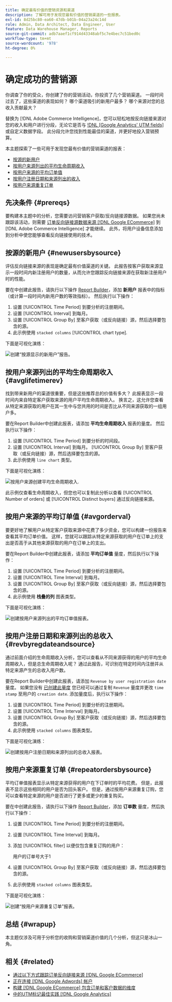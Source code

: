 ```yaml
---
title: 确定最有价值的营销资源和渠道
description: 了解可用于发现您最有价值的营销渠道的一些报表。
exl-id: 8d25bc80-ea60-47db-b01b-04a23a24c14d
role: Admin, Data Architect, Data Engineer, User
feature: Data Warehouse Manager, Reports
source-git-commit: adb7aaef1cf914d43348abf5c7e4bec7c51bed0c
workflow-type: tm+mt
source-wordcount: '978'
ht-degree: 0%

---
```


# 确定成功的营销源

你调查了你的受众，你创建了你的营销活动，你投资了几个营销渠道。 一段时间过去了，这些渠道的表现如何？ 哪个渠道吸引的新用户最多？ 哪个来源对您的总收入贡献最大？

替换为 [!DNL Adobe Commerce Intelligence]，您可以轻松地按反向链接来源对您的收入和用户进行分段，无论它是否与 [!DNL [Google Analytics' UTM fields]](https://support.google.com/analytics/answer/1191184?hl=en) 或自定义数据字段。 此分段允许您找到性能最佳的渠道，并更好地投入营销预算。

本主题探索了一些可用于发现您最有价值的营销渠道的报表：

* [按源的新用户](#newusersbysource)
* [按用户来源列出的平均生命周期收入](#avglifetimerev)
* [按用户来源的平均订单值](#avgorderval)
* [按用户注册日期和来源列出的收入](#revbyregdateandsource)
* [按用户来源重复订单](#repeatordersbysource)

## 先决条件 {#prereqs}

要构建本主题中的分析，您需要访问营销客户获取/反向链接源数据。 如果您尚未跟踪该活动，则需要 [订单反向链接源数据来源 [!DNL Google ECommerce]](../importing-data/integrations/google-ecommerce.md) 到 [!DNL Adobe Commerce Intelligence] 才能继续。 此外，将用户设备信息添加到分析中使您能够查看反向链接使用的技术。

## 按源的新用户 {#newusersbysource}

评估反向链接来源的表现是确定最有价值渠道的关键。 此报告按客户获取来源显示一段时间内新注册用户的数量，从而允许您跟踪反向链接来源在获取新注册用户时的性能。

要在中创建此报告，请执行以下操作 [Report Builder](../../tutorials/using-visual-report-builder.md)，添加 **新用户** 报表中的指标（或计算一段时间内新用户数的等效指标）。 然后执行以下操作：

1. 设置 [!UICONTROL Time Period] 到要分析的注册期间。
1. 设置 [!UICONTROL Interval] 到每月。
1. 设置 [!UICONTROL Group By] 至客户获取（或反向链接）源，然后选择要包含的源。
1. 此示例使用 `stacked columns` [!UICONTROL chart type].

下面是可视化演练：

![创建“按源显示的新用户”报告。](../../assets/New_Users_by_source.gif)

## 按用户来源列出的平均生命周期收入 {#avglifetimerev}

找到带来新用户的渠道很重要，但是这些推荐总的价值有多大？ 此报表显示一段时间内来自特定客户获取来源的用户平均生命周期收入。 换言之，这允许您查看从特定来源获取的用户在其一生中与您共用的时间是否比从不同来源获取的一组用户多。

要在Report Builder中创建此报表，请添加 **平均生命周期收入** 报表的量度。 然后执行以下操作：

1. 设置 [!UICONTROL Time Period] 到要分析的时间段。
1. 设置 [!UICONTROL Interval] 到每月。
   [!UICONTROL Group By] 至客户获取（或反向链接）源，然后选择要包含的源。
1. 此示例使用 `line chart` 类型。

下面是可视化演练：

![按用户来源创建平均生命周期收入](../../assets/Lifetime_revenue_by_user_source.gif).

此示例仅查看生命周期收入，但您也可以复制此分析以查看 [!UICONTROL Number of orders] 或 [!UICONTROL Distinct buyers] 通过反向链接来源。

## 按用户来源的平均订单值 {#avgorderval}

要更好地了解用户从特定客户获取来源中花费了多少资金，您可以构建一份报告来查看其平均订单价值。 这样，您就可以跟踪从特定来源获取的用户在订单上的支出是否高于从其他来源获取的用户在订单上的支出。

要在Report Builder中创建此报表，请添加 **平均订单值** 量度，然后执行以下操作：

1. 设置 [!UICONTROL Time Period] 到要分析的注册期间。
1. 设置 [!UICONTROL Time Interval] 到每月。
1. 设置 [!UICONTROL Group By] 至客户获取（或反向链接）源，然后选择要包含的源。
1. 此示例使用 **栈叠的列** 图表类型。

下面是可视化演练：

![创建按用户来源列出的平均订单值报表。](../../assets/Average_order_value_by_source.gif)

## 按用户注册日期和来源列出的总收入 {#revbyregdateandsource}

通过前面介绍的生命周期收入分析，您可以查看从不同来源获得的用户的平均生命周期收入，但是总生命周期收入呢？ 通过此报告，可识别在特定时间内注册并从特定来源产生的总收入用户数。

要在Report Builder中创建此报表，请添加 `Revenue by user registration date` 量度。 如果您没有 [已创建此量度](../../data-user/reports/ess-manage-data-metrics.md) 您已经可以通过复制 `Revenue` 量度并更改 `time stamp` 至用户的 `creation date`. 添加量度后，执行以下操作：

1. 设置 [!UICONTROL Time Period] 到要分析的注册期间。
1. 设置 [!UICONTROL Time Interval] 到每月。
1. 设置 [!UICONTROL Group By] 至客户获取（或反向链接）源，然后选择要包含的源。
1. 此示例使用 `stacked columns` 图表类型。

下面是可视化演练：

![创建按用户注册日期和来源列出的总收入报表。](../../assets/Revenue_by_user_registration_date_and_source.gif)

## 按用户来源重复订单 {#repeatordersbysource}

平均订单值报表显示从特定来源获得的用户在下订单时的平均花费。 但是，此报表不显示这些相同的用户是否为回头客户。 但是，通过按用户来源重复订购，您可以查看特定来源的用户是否进行了更多或更少的重复购买。

要在中创建此报告，请执行以下操作 [Report Builder](../../tutorials/using-visual-report-builder.md)，添加 **订单数** 量度，然后执行以下操作：

1. 设置 [!UICONTROL Time Period] 到要分析的注册期间。
1. 设置 [!UICONTROL Time Interval] 到每月。
1. 添加 [!UICONTROL filter] 以便仅包含重复订购的用户：

   用户的订单号大于1

1. 设置 [!UICONTROL Group By] 至客户获取（或反向链接）源，然后选择要包含的源。
1. 此示例使用 `stacked columns` 图表类型。

下面是可视化演练：

![创建“按用户来源重复订单”报表。](../../assets/Repeat_orders_by_user_source.gif)


## 总结 {#wrapup}

本主题仅涉及可用于分析您的收购和营销渠道价值的几个分析，但这只是冰山一角。

## 相关 {#related}

* [通过以下方式跟踪订单反向链接来源 [!DNL Google ECommerce]](../importing-data/integrations/google-ecommerce.md)
* [正在连接 [!DNL Google Adwords] 帐户](../importing-data/integrations/google-adwords.md)
* [构建 [!DNL Google ECommerce] 包含订单和客户数据的维度](../data-warehouse-mgr/bldg-google-ecomm-dim.md)
* [中的UTM标记最佳实践 [!DNL Google Analytics]](../../best-practices/utm-tagging-google.md)
